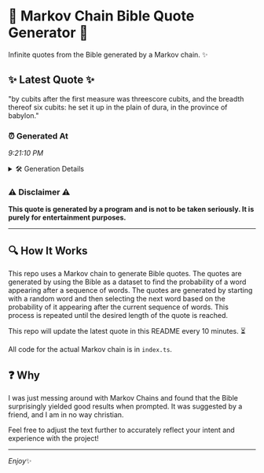 # 📖 Markov Chain Bible Quote Generator 📖

Infinite quotes from the Bible generated by a Markov chain. ✨

## ✨ Latest Quote ✨
"by cubits after the first measure was threescore cubits, and the breadth thereof six cubits: he set it up in the plain of dura, in the province of babylon."

### ⏰ Generated At
*9:21:10 PM*

<details>
    <summary>🛠️ Generation Details</summary>
    <p>
        <strong>🌱 Seed:</strong> by<br>
        <strong>🔄 Iterations:</strong> 28<br>
        <strong>📜 Context History:</strong><br>[ by ]: cubits<br>[ by, cubits ]: after<br>[ by, cubits, after ]: the<br>[ by, cubits, after, the ]: first<br>[ by, cubits, after, the, first ]: measure<br>[ by, cubits, after, the, first, measure ]: was<br>[ cubits, after, the, first, measure, was ]: threescore<br>[ after, the, first, measure, was, threescore ]: cubits,<br>[ the, first, measure, was, threescore, cubits, ]: and<br>[ first, measure, was, threescore, cubits,, and ]: the<br>[ measure, was, threescore, cubits,, and, the ]: breadth<br>[ was, threescore, cubits,, and, the, breadth ]: thereof<br>[ threescore, cubits,, and, the, breadth, thereof ]: six<br>[ cubits,, and, the, breadth, thereof, six ]: cubits:<br>[ and, the, breadth, thereof, six, cubits: ]: he<br>[ the, breadth, thereof, six, cubits:, he ]: set<br>[ breadth, thereof, six, cubits:, he, set ]: it<br>[ thereof, six, cubits:, he, set, it ]: up<br>[ six, cubits:, he, set, it, up ]: in<br>[ cubits:, he, set, it, up, in ]: the<br>[ he, set, it, up, in, the ]: plain<br>[ set, it, up, in, the, plain ]: of<br>[ it, up, in, the, plain, of ]: dura,<br>[ up, in, the, plain, of, dura, ]: in<br>[ in, the, plain, of, dura,, in ]: the<br>[ the, plain, of, dura,, in, the ]: province<br>[ plain, of, dura,, in, the, province ]: of<br>[ of, dura,, in, the, province, of ]: babylon.<br>
    </p>
</details>

### ⚠️ Disclaimer ⚠️
**This quote is generated by a program and is not to be taken seriously. It is purely for entertainment purposes.**

---

## 🔍 How It Works

This repo uses a Markov chain to generate Bible quotes. The quotes are generated by using the Bible as a dataset to find the probability of a word appearing after a sequence of words. The quotes are generated by starting with a random word and then selecting the next word based on the probability of it appearing after the current sequence of words. This process is repeated until the desired length of the quote is reached.

This repo will update the latest quote in this README every 10 minutes. ⏳

All code for the actual Markov chain is in `index.ts`.

## ❓ Why

I was just messing around with Markov Chains and found that the Bible surprisingly yielded good results when prompted. 
It was suggested by a friend, and I am in no way christian.

Feel free to adjust the text further to accurately reflect your intent and experience with the project!

---

*Enjoy*✨
